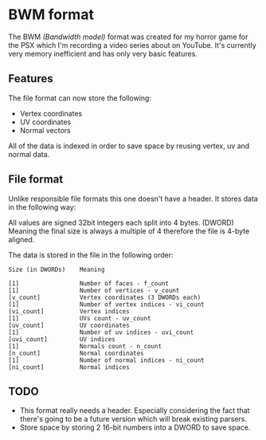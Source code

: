# BWM format
The BWM *(Bandwidth model)* format was created for my horror game for the PSX which I'm recording a video series about on YouTube. It's currently very memory inefficient and has only very basic features.

## Features
The file format can now store the following:
- Vertex coordinates
- UV coordinates
- Normal vectors

All of the data is indexed in order to save space by reusing vertex, uv and normal data.

## File format
Unlike responsible file formats this one doesn't have a header. It stores data in the following way:

All values are signed 32bit integers each split into 4 bytes. (DWORD) Meaning the final size is always a multiple of 4 therefore the file is 4-byte aligned.

The data is stored in the file in the following order:
```
Size (in DWORDs)    Meaning

[1]                 Number of faces - f_count
[1]                 Number of vertices - v_count
[v_count]           Vertex coordinates (3 DWORDs each)
[1]                 Number of vertex indices - vi_count
[vi_count]          Vertex indices
[1]                 UVs count - uv_count 
[uv_count]          UV coordinates      
[1]                 Number of uv indices - uvi_count
[uvi_count]         UV indices   
[1]                 Normals count - n_count 
[n_count]           Normal coordinates      
[1]                 Number of normal indices - ni_count
[ni_count]          Normal indices  
```

## TODO
- This format really needs a header. Especially considering the fact that there's going to be a future version which will break existing parsers.
- Store space by storing 2 16-bit numbers into a DWORD to save space.